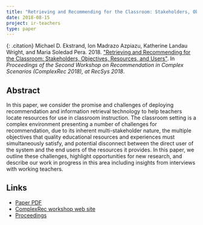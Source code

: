```yaml
---
title: "Retrieving and Recommending for the Classroom: Stakeholders, Objectives, Resources, and Users"
date: 2018-08-15
project: ir-teachers
type: paper
---
```


{: .citation}
Michael D. Ekstrand, Ion Madrazo Azpiazu, Katherine Landau Wright, and Maria Soledad Pera. 2018. ["Retrieving and Recommending for the Classroom: Stakeholders, Objectives, Resources, and Users"](#). In <cite>Proceedings of the Second Workshop on Recommendation in Complex Scenarios (ComplexRec 2018), at RecSys 2018</cite>.

## Abstract

In this paper, we consider the promise and challenges of deploying recommendation and information retrieval technology to help teachers locate resources for use in classroom instruction. The classroom setting is a complex environment presenting a number of challenges for recommendation, due to its inherent multi-stakeholder nature, the multiple objectives that quality educational resources and experiences must simultaneously satisfy, and potential disconnect between the direct user of the system and the end users of the resources it provides. In this paper, we outline these challenges, highlight opportunities for new research, and describe our work in progress in this area including insights from interviews with working teachers.

## Links

* [Paper PDF](https://md.ekstrandom.net/pubs/complexrec-literate.pdf)
* [ComplexRec workshop web site](http://toinebogers.com/workshops/complexrec2018/)
* [Proceedings](http://toinebogers.com/workshops/complexrec2018/resources/proceedings.pdf)
